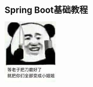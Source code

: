 # Spring Boot基础教程



![输入图片说明](https://raw.githubusercontent.com/1737956150/springCloud/master/imgs/1.jpg "在这里输入图片标题")

